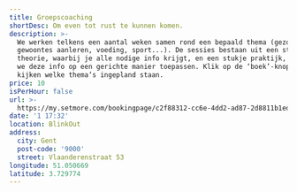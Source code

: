 ```yaml
---
title: Groepscoaching
shortDesc: Om even tot rust te kunnen komen.
description: >-
  We werken telkens een aantal weken samen rond een bepaald thema (gezonde
  gewoontes aanleren, voeding, sport...). De sessies bestaan uit een stukje
  theorie, waarbij je alle nodige info krijgt, en een stukje praktijk, waarbij
  we deze info op een gerichte manier toepassen. Klik op de ‘boek’-knop om te
  kijken welke thema’s ingepland staan.
price: 10
isPerHour: false
url: >-
  https://my.setmore.com/bookingpage/c2f88312-cc6e-4dd2-ad87-2d8811b1ed3b/bookclass
date: '1 17:32'
location: BlinkOut
address:
  city: Gent
  post-code: '9000'
  street: Vlaanderenstraat 53
longitude: 51.050669
latitude: 3.729774
---
```


